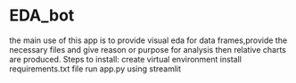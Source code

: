 # EDA_bot
the main use of this app is to provide visual eda for data frames,provide the necessary files and give reason or purpose for analysis then relative charts are produced.
Steps to install:
create virtual environment
install requirements.txt file
run app.py using streamlit
